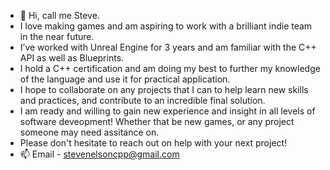 - 👋 Hi, call me Steve.
-  I love making games and am aspiring to work with a brilliant indie team in the near future. 
-  I’ve worked with Unreal Engine for 3 years and am familiar with the C++ API as well as Blueprints.
-    I hold a C++ certification and am doing my best to further my knowledge of the language and use it for practical application. 
-   I hope to collaborate on any projects that I can to help learn new skills and practices, and contribute to an incredible final solution. 
-   I am ready and willing to gain new experience and insight in all levels of software deveopment! Whether that be new games, or any project someone may need assitance on.
-   Please don't hesitate to reach out on help with your next project!
- 📫 Email - stevenelsoncpp@gmail.com

<!---
Avelion114/Avelion114 is a ✨ special ✨ repository because its `README.md` (this file) appears on your GitHub profile.
You can click the Preview link to take a look at your changes.
--->
